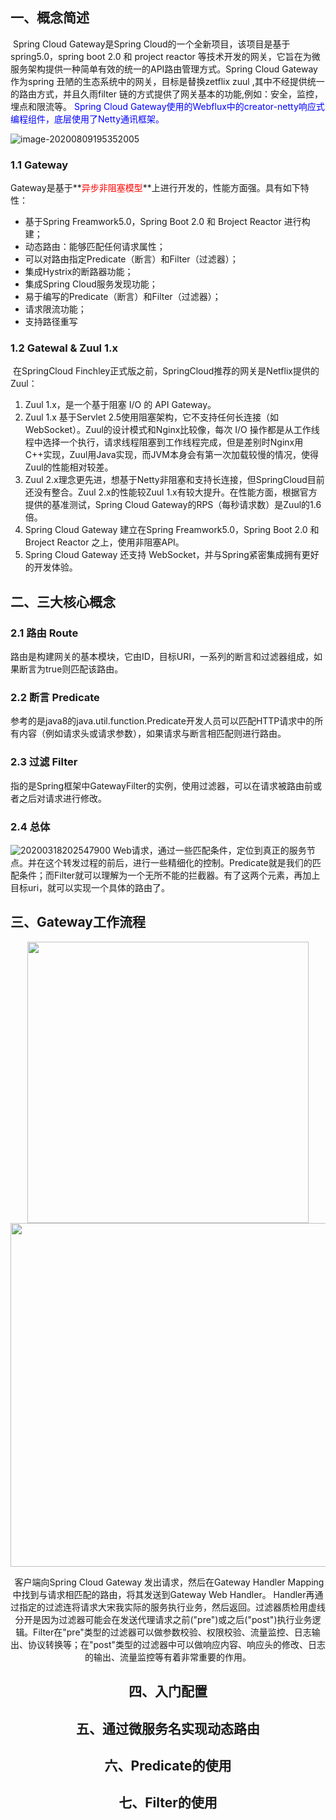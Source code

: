 ## 一、概念简述

​	Spring Cloud Gateway是Spring Cloud的一个全新项目，该项目是基于spring5.0，spring boot 2.0 和 project reactor 等技术开发的网关，它旨在为微服务架构提供一种简单有效的统一的API路由管理方式。
​	Spring Cloud Gateway 作为spring 丑陋的生态系统中的网关，目标是替换zetflix zuul ,其中不经提供统一的路由方式，并且久雨filter 链的方式提供了网关基本的功能,例如：安全，监控，埋点和限流等。
​	<font color="blue">Spring Cloud Gateway使用的Webflux中的creator-netty响应式编程组件，底层使用了Netty通讯框架。</font>

![image-20200809195352005](https://gitee.com/liukai830/picgo/raw/master/image-20200809195352005.png)



### 1.1 Gateway

​	Gateway是基于**<font color="red">异步非阻塞模型</font>**上进行开发的，性能方面强。具有如下特性：

- 基于Spring Freamwork5.0，Spring Boot 2.0 和 Broject Reactor 进行构建；
- 动态路由：能够匹配任何请求属性；
- 可以对路由指定Predicate（断言）和Filter（过滤器）；
- 集成Hystrix的断路器功能；
- 集成Spring Cloud服务发现功能；
- 易于编写的Predicate（断言）和Filter（过滤器）；
- 请求限流功能；
- 支持路径重写



### 1.2 Gatewal & Zuul 1.x

​	在SpringCloud Finchley正式版之前，SpringCloud推荐的网关是Netflix提供的Zuul：

1. Zuul 1.x，是一个基于阻塞 I/O 的 API Gateway。
2. Zuul 1.x 基于Servlet 2.5使用阻塞架构，它不支持任何长连接（如WebSocket）。Zuul的设计模式和Nginx比较像，每次 I/O 操作都是从工作线程中选择一个执行，请求线程阻塞到工作线程完成，但是差别时Nginx用C++实现，Zuul用Java实现，而JVM本身会有第一次加载较慢的情况，使得Zuul的性能相对较差。
3. Zuul 2.x理念更先进，想基于Netty非阻塞和支持长连接，但SpringCloud目前还没有整合。Zuul 2.x的性能较Zuul 1.x有较大提升。在性能方面，根据官方提供的基准测试，Spring Cloud Gateway的RPS（每秒请求数）是Zuul的1.6倍。
4. Spring Cloud Gateway 建立在Spring Freamwork5.0，Spring Boot 2.0 和 Broject Reactor 之上，使用非阻塞API。
5. Spring Cloud Gateway 还支持 WebSocket，并与Spring紧密集成拥有更好的开发体验。



## 二、三大核心概念

### 2.1 路由 Route
​	路由是构建网关的基本模块，它由ID，目标URI，一系列的断言和过滤器组成，如果断言为true则匹配该路由。
### 2.2 断言 Predicate
​	参考的是java8的java.util.function.Predicate开发人员可以匹配HTTP请求中的所有内容（例如请求头或请求参数），如果请求与断言相匹配则进行路由。
### 2.3 过滤 Filter
​	指的是Spring框架中GatewayFilter的实例，使用过滤器，可以在请求被路由前或者之后对请求进行修改。
### 2.4 总体
![20200318202547900](https://gitee.com/liukai830/picgo/raw/master/20200318202547900.png)
​	Web请求，通过一些匹配条件，定位到真正的服务节点。并在这个转发过程的前后，进行一些精细化的控制。
​	Predicate就是我们的匹配条件；而Filter就可以理解为一个无所不能的拦截器。有了这两个元素，再加上目标uri，就可以实现一个具体的路由了。



## 三、Gateway工作流程

<center class="half">
<img src="https://gitee.com/liukai830/picgo/raw/master/无标题.png" width="450"/>
<img src="https://gitee.com/liukai830/picgo/raw/master/12191355-28ebd217899aa37e.png" width="550"/>
</class>



​	客户端向Spring Cloud Gateway 发出请求，然后在Gateway Handler Mapping中找到与请求相匹配的路由，将其发送到Gateway Web Handler。
​	Handler再通过指定的过滤连将请求大宋我实际的服务执行业务，然后返回。过滤器质检用虚线分开是因为过滤器可能会在发送代理请求之前("pre")或之后("post")执行业务逻辑。
​	Filter在"pre"类型的过滤器可以做参数校验、权限校验、流量监控、日志输出、协议转换等；在"post"类型的过滤器中可以做响应内容、响应头的修改、日志的输出、流量监控等有着非常重要的作用。






## 四、入门配置



## 五、通过微服务名实现动态路由







## 六、Predicate的使用









## 七、Filter的使用

